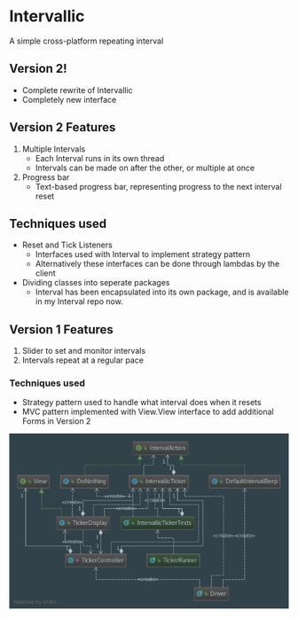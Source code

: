 # Intervallic
A simple cross-platform repeating interval

## Version 2!
* Complete rewrite of Intervallic
* Completely new interface

## Version 2 Features
1. Multiple Intervals
    * Each Interval runs in its own thread
    * Intervals can be made on after the other, or multiple at once
2. Progress bar
    * Text-based progress bar, representing progress to the next interval reset
    
## Techniques used
* Reset and Tick Listeners
    * Interfaces used with Interval to implement strategy pattern
    * Alternatively these interfaces can be done through lambdas by the client
* Dividing classes into seperate packages
    * Interval has been encapsulated into its own package, and is available in my Interval repo now.

## Version 1 Features
1. Slider to set and monitor intervals
2. Intervals repeat at a regular pace


### Techniques used
* Strategy pattern used to handle what interval does when it resets
* MVC pattern implemented with View.View interface to add additional Forms in Version 2


![UML diagram](diagrams/v1/v1diagram.png)
